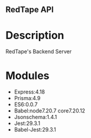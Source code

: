 ## RedTape API

# Description
RedTape's Backend Server

# Modules
- Express:4.18
- Prisma:4.9
- ES6:0.0.7
- Babel:node7.20.7 core7.20.12
- Jsonschema:1.4.1
- Jest:29.3.1
- Babel-Jest:29.3.1
